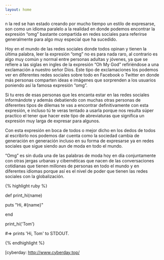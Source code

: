 ```yaml
---
layout: home
---
```



n la red se han estado creando por mucho tiempo un estilo de expresarse, son como un idioma paralelo a la realidad en donde podemos encontrar la expresión “omg” bastante compartida en redes sociales para referirse generalmente para algo muy especial que ha sucedido.

Hoy en el mundo de las redes sociales donde todos opinan y tienen la última palabra, leer la expresión “omg” no es para nada raro, al contrario es algo muy común y normal entre personas adultas y jóvenes, ya que se refiere a las siglas en ingles de la expresión “Oh My God” refiriéndose a una exclamación a nuestro señor Dios. Este tipo de exclamaciones los podemos ver en diferentes redes sociales sobre todo en Facebook o Twitter en donde más personas comparten ideas e imágenes que sorprenden a los usuarios poniendo así la famosa expresión “omg”.

Si tu eres de esas personas que les encanta estar en las redes sociales informándote y además debatiendo con muchas otras personas de diferentes tipos de dilemas te vas a encontrar definitivamente con esta expresión, e incluso tú te veras tentado a usarla porque nos resulta súper practico el tener que hacer este tipo de abreviaturas que significa un expresión muy larga de expresar para algunos.

Con esta expresión en boca de todos o mejor dicho en los dedos de todos al escribirlo nos podemos dar cuenta como la sociedad cambia de generación en generación incluso en su forma de expresarse ya en redes sociales que sigue siendo aun de moda en todo el mundo.

“Omg” es sin duda una de las palabras de moda hoy en día conjuntamente con otras jergas urbanas y cibernéticas que nacen de las conversaciones cotidianas que tienen millones de personas en todo el mundo y en diferentes idiomas porque así es el nivel de poder que tienen las redes sociales con la globalización.

{% highlight ruby %}

def print_hi(name)

puts "Hi, #{name}"

end

print_hi('Tom')

#=> prints 'Hi, Tom' to STDOUT.

{% endhighlight %}

[ebest.cl]: http://ebest.cl

[cyberday:   http://www.cyberday.top/